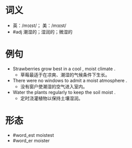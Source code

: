 # 词义
- 英：/mɔɪst/； 美：/mɔɪst/
- #adj 潮湿的；湿润的；微湿的
# 例句
- Strawberries grow best in a cool , moist climate .
	- 草莓最适于在凉爽、潮湿的气候条件下生长。
- There were no windows to admit a moist atmosphere .
	- 没有窗户使潮湿的空气进入室内。
- Water the plants regularly to keep the soil moist .
	- 定时浇灌植物以保持土壤湿润。
# 形态
- #word_est moistest
- #word_er moister
